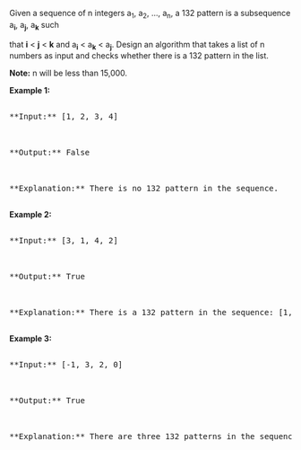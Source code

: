 

Given a sequence of n integers a<sub>1</sub>, a<sub>2</sub>, ..., a<sub>n</sub>, a 132 pattern is a subsequence a<sub>**i**</sub>, a<sub>**j**</sub>, a<sub>**k**</sub> such
that **i** < **j** < **k** and a<sub>**i**</sub> < a<sub>**k**</sub> < a<sub>**j**</sub>. Design an algorithm that takes a list of n numbers as input and checks whether there is a 132 pattern in the list.

**Note:** n will be less than 15,000.

**Example 1:**<br />
<pre>
**Input:** [1, 2, 3, 4]

**Output:** False

**Explanation:** There is no 132 pattern in the sequence.
</pre>


**Example 2:**<br />
<pre>
**Input:** [3, 1, 4, 2]

**Output:** True

**Explanation:** There is a 132 pattern in the sequence: [1, 4, 2].
</pre>


**Example 3:**<br />
<pre>
**Input:** [-1, 3, 2, 0]

**Output:** True

**Explanation:** There are three 132 patterns in the sequence: [-1, 3, 2], [-1, 3, 0] and [-1, 2, 0].
</pre>

